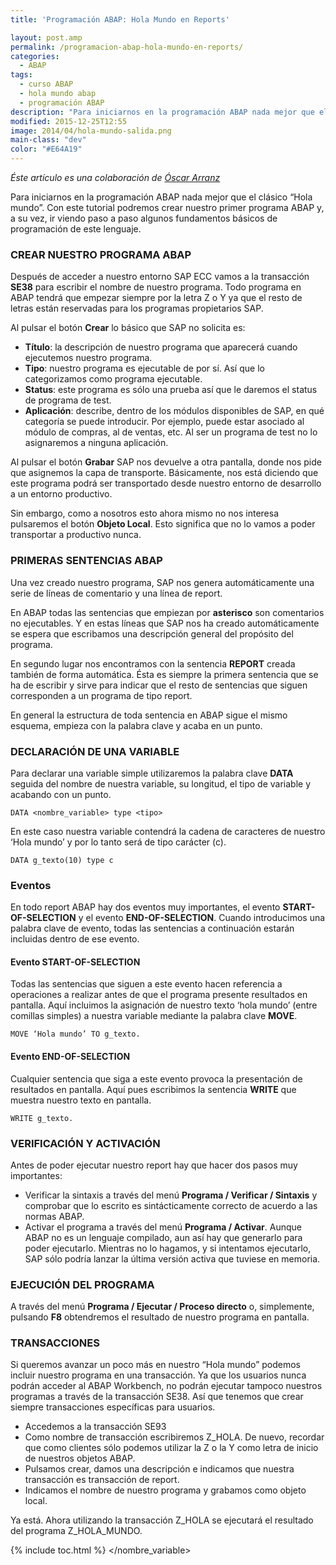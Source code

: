 ```yaml
---
title: 'Programación ABAP: Hola Mundo en Reports'

layout: post.amp
permalink: /programacion-abap-hola-mundo-en-reports/
categories:
  - ABAP
tags:
  - curso ABAP
  - hola mundo abap
  - programación ABAP
description: "Para iniciarnos en la programación ABAP nada mejor que el clásico “Hola mundo”. Con este tutorial podremos crear nuestro primer programa ABAP y, a su vez, ir viendo paso a paso algunos fundamentos básicos de programación de este lenguaje."
modified: 2015-12-25T12:55
image: 2014/04/hola-mundo-salida.png
main-class: "dev"
color: "#E64A19"
---
```

*Éste artículo es una colaboración de <a href="http://www.blogdesap.com/" title="Blog de SAP" target="_blank">Óscar Arranz</a>*

Para iniciarnos en la programación ABAP nada mejor que el clásico “Hola mundo”. Con este tutorial podremos crear nuestro primer programa ABAP y, a su vez, ir viendo paso a paso algunos fundamentos básicos de programación de este lenguaje.

<!--ad-->

### CREAR NUESTRO PROGRAMA ABAP

Después de acceder a nuestro entorno SAP ECC vamos a la transacción **SE38** para escribir el nombre de nuestro programa. Todo programa en ABAP tendrá que empezar siempre por la letra Z o Y ya que el resto de letras están reservadas para los programas propietarios SAP.

Al pulsar el botón **Crear** lo básico que SAP no solicita es:

  * **Título**: la descripción de nuestro programa que aparecerá cuando ejecutemos nuestro programa.
  * **Tipo**: nuestro programa es ejecutable de por sí. Así que lo categorizamos como programa ejecutable.
  * **Status**: este programa es sólo una prueba así que le daremos el status de programa de test.
  * **Aplicación**: describe, dentro de los módulos disponibles de SAP, en qué categoría se puede introducir. Por ejemplo, puede estar asociado al módulo de compras, al de ventas, etc. Al ser un programa de test no lo asignaremos a ninguna aplicación.

<amp-img layout="responsive" src="/assets/img/2014/04/hola-mundo-crear.png" alt="Crear Hola Mundo ABAP" width="689px" height="646px" />

Al pulsar el botón **Grabar** SAP nos devuelve a otra pantalla, donde nos pide que asignemos la capa de transporte. Básicamente, nos está diciendo que este programa podrá ser transportado desde nuestro entorno de desarrollo a un entorno productivo.

<amp-img layout="responsive" src="/assets/img/2014/04/hola-mundo-objeto.png" alt="hola-mundo-objeto" width="468px" height="312px" />

Sin embargo, como a nosotros esto ahora mismo no nos interesa pulsaremos el botón **Objeto Local**. Esto significa que no lo vamos a poder transportar a productivo nunca.

### PRIMERAS SENTENCIAS ABAP

Una vez creado nuestro programa, SAP nos genera automáticamente una serie de líneas de comentario y una línea de report.

<amp-img layout="responsive" src="/assets/img/2014/04/hola-mundo-abap.png" alt="hola-mundo-abap" width="688px" height="331px" />

En ABAP todas las sentencias que empiezan por **asterisco** son comentarios no ejecutables. Y en estas líneas que SAP nos ha creado automáticamente se espera que escribamos una descripción general del propósito del programa.

En segundo lugar nos encontramos con la sentencia **REPORT** creada también de forma automática. Ésta es siempre la primera sentencia que se ha de escribir y sirve para indicar que el resto de sentencias que siguen corresponden a un programa de tipo report.

En general la estructura de toda sentencia en ABAP sigue el mismo esquema, empieza con la palabra clave y acaba en un punto.

### DECLARACIÓN DE UNA VARIABLE

Para declarar una variable simple utilizaremos la palabra clave **DATA** seguida del nombre de nuestra variable, su longitud, el tipo de variable y acabando con un punto.

```abap
DATA <nombre_variable> type <tipo>

```

En este caso nuestra variable contendrá la cadena de caracteres de nuestro ‘Hola mundo’ y por lo tanto será de tipo carácter (c).

```abap
DATA g_texto(10) type c

```

### Eventos

En todo report ABAP hay dos eventos muy importantes, el evento **START-OF-SELECTION** y el evento **END-OF-SELECTION**. Cuando introducimos una palabra clave de evento, todas las sentencias a continuación estarán incluidas dentro de ese evento.

#### Evento START-OF-SELECTION

Todas las sentencias que siguen a este evento hacen referencia a operaciones a realizar antes de que el programa presente resultados en pantalla. Aquí incluimos la asignación de nuestro texto ‘hola mundo’ (entre comillas simples) a nuestra variable mediante la palabra clave **MOVE**.

```abap
MOVE ‘Hola mundo’ TO g_texto.

```

#### Evento END-OF-SELECTION

Cualquier sentencia que siga a este evento provoca la presentación de resultados en pantalla. Aquí pues escribimos la sentencia **WRITE** que muestra nuestro texto en pantalla.

```abap
WRITE g_texto.

```

<amp-img layout="responsive" src="/assets/img/2014/04/hola-mundo-abap.png" alt="hola-mundo-abap" width="688px" height="331px" />

### VERIFICACIÓN Y ACTIVACIÓN

Antes de poder ejecutar nuestro report hay que hacer dos pasos muy importantes:

  * Verificar la sintaxis a través del menú **Programa / Verificar / Sintaxis** y comprobar que lo escrito es sintácticamente correcto de acuerdo a las normas ABAP.
  * Activar el programa a través del menú **Programa / Activar**. Aunque ABAP no es un lenguaje compilado, aun así hay que generarlo para poder ejecutarlo. Mientras no lo hagamos, y si intentamos ejecutarlo, SAP sólo podría lanzar la última versión activa que tuviese en memoria.

### EJECUCIÓN DEL PROGRAMA

A través del menú **Programa / Ejecutar / Proceso directo** o, simplemente, pulsando **F8** obtendremos el resultado de nuestro programa en pantalla.

<amp-img layout="responsive" src="/assets/img/2014/04/hola-mundo-salida.png" alt="hola-mundo-salida" width="633px" height="205px" />

### TRANSACCIONES

Si queremos avanzar un poco más en nuestro “Hola mundo” podemos incluir nuestro programa en una transacción. Ya que los usuarios nunca podrán acceder al ABAP Workbench, no podrán ejecutar tampoco nuestros programas a través de la transacción SE38. Así que tenemos que crear siempre transacciones específicas para usuarios.

  * Accedemos a la transacción SE93
  * Como nombre de transacción escribiremos Z_HOLA. De nuevo, recordar que como clientes sólo podemos utilizar la Z o la Y como letra de inicio de nuestros objetos ABAP.
  * Pulsamos crear, damos una descripción e indicamos que nuestra transacción es transacción de report.
  * Indicamos el nombre de nuestro programa y grabamos como objeto local.  
    <amp-img layout="responsive" src="/assets/img/2014/04/hola-mundo-transaccion.png" alt="hola-mundo-transaccion" width="469px" height="219px" />

Ya está. Ahora utilizando la transacción Z\_HOLA se ejecutará el resultado del programa Z\_HOLA_MUNDO.

{% include toc.html %}
</tipo></nombre_variable>
